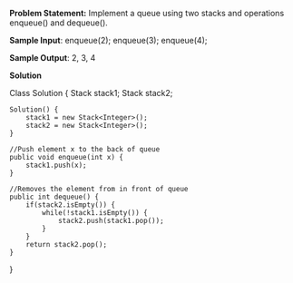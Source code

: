 

**Problem Statement:**
Implement a queue using two stacks and operations enqueue() and dequeue().

**Sample Input**: 
enqueue(2); enqueue(3); enqueue(4);

**Sample Output**: 
2, 3, 4

**Solution**

Class Solution {
    Stack<Integer> stack1;
    Stack<Integer> stack2;
   
    Solution() {
        stack1 = new Stack<Integer>();
        stack2 = new Stack<Integer>();
    }
    
    //Push element x to the back of queue
    public void enqueue(int x) {
        stack1.push(x);
    }
    
    //Removes the element from in front of queue
    public int dequeue() {
        if(stack2.isEmpty()) {
            while(!stack1.isEmpty()) {
                stack2.push(stack1.pop());
            }
        }
        return stack2.pop();
    }
}